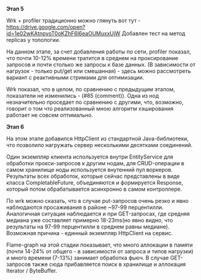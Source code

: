 **Этап 5**

Wrk + profiler традиционно можно глянуть вот тут - https://drive.google.com/open?id=1e02wKAtnpyoT0oKZhF6l6eaOUMuxxUjW
Добавлен тест на метод replicas у топологии.

На данном этапе, за счет добавления работы по сети, profiler показал, что почти 10-12% времени тратится в среднем на проксирование запросов и почти столько же запросы к базе данных. 
(В зависимости от нагрузок - только put/get или смешанная) - здесь можно рассмотреть вариант с реактивными стримами для оптимизации.

Wrk показал, что в целом, по сравнению с предыдущим этапом, показатели не изменились - (#85 (comment)). 
Одна из нод незначительно проседает по сравнению с другими, что, возможно, говорит о том что реализованный мною алгоритм хэширования работает не совсем оптимально.

**Этап 6**

На этом этапе добавился HttpClient из стандартной Java-библиотеки, что позволило нагружать сервер несколькими десятками соединений.

Один экземпляр клиента используется внутри EntityService для обработки прокси-запросов к другим нодам, для CRUD-операции в самом хранилище ноды используется внутенний пул воркеров. 
Результаты всех обработок, которые сейчас представлены в виде класса CompletableFuture, объединяются и формируется Response, который потом обрабатывается асинхронно в самом контроллере.

По wrk можно сказать, что в случае put-запросов очень резко и явно наблюдаются просаживания в районе ~97-99 перцентилли. 
Аналогичная ситуация наблюдается и при GET-запросах, где средняя медиана уже составляет примерно 18-23ms(но явно видно, что результаты на 97-99 перцентилли в среднем равны медиане).
Возможная причина - единный экземпляр HttpClient на сервис.

Flame-graph на этой стадии показывает, что много аллокации в памяти (почти 14-24% от общего - в зависимости от запроса и типов нагрузки) и много времени (7-13%) занимает обработка фьюч.
В случае GET- запросов также сюда прибавляется поиск в хранилище и аллокация Iterator / ByteBuffer.   